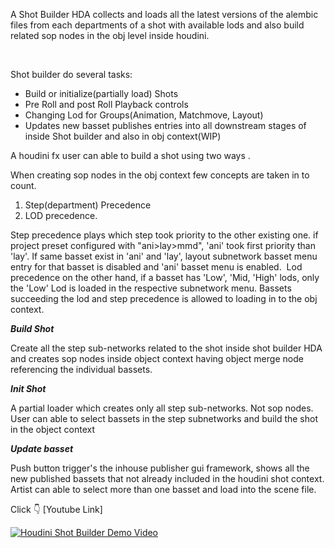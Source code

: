 
A Shot Builder HDA collects and loads all the latest versions of the alembic files from each departments of a shot with available lods and also build related sop nodes in the obj level inside houdini. 

 

Shot builder do several tasks:

- Build or initialize(partially load) Shots 
- Pre Roll and post Roll Playback controls
- Changing Lod for Groups(Animation, Matchmove, Layout)
- Updates new basset publishes entries into all downstream stages of inside Shot builder and also in obj context(WIP)
 

A houdini fx user can able to build a shot using two ways . 

When creating sop nodes in the obj context few concepts are taken in to count. 

1. Step(department) Precedence
2. LOD precedence.  

Step precedence plays which step took priority to the other existing one. if project preset configured with "ani>lay>mmd", 'ani' took first priority than 'lay'. If same basset exist in 'ani' and 'lay', layout subnetwork basset menu entry for that basset is disabled and 'ani' basset menu is enabled.  Lod precedence on the other hand, if a basset has 'Low', 'Mid, 'High' lods, only the 'Low' Lod is loaded in the respective 
subnetwork menu. Bassets succeeding the lod and step precedence is allowed to loading in to the obj context.

***Build Shot***

Create all the step sub-networks related to the shot inside shot builder HDA and creates sop nodes inside object context having object merge node referencing the individual bassets. 

***Init Shot***

A partial loader which creates only all step sub-networks. Not sop nodes. User can able to select bassets in the step subnetworks and build the shot in the object context

***Update basset***

Push button trigger's the inhouse publisher gui framework, shows all the new published bassets that not already included in the houdini shot context. Artist can able to select more than one basset and load into the scene file.

 Click :point_down: [Youtube Link]

[![Houdini Shot Builder Demo Video](https://img.youtube.com/vi/u0Z5AEPESfg/0.jpg)](https://youtu.be/u0Z5AEPESfg)


